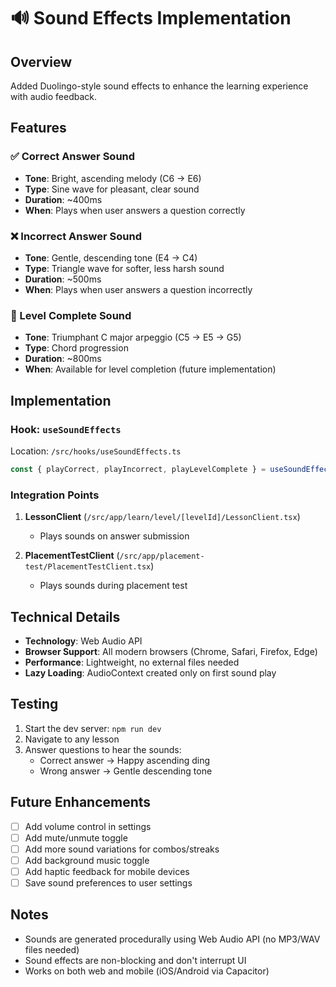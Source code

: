 # 🔊 Sound Effects Implementation

## Overview
Added Duolingo-style sound effects to enhance the learning experience with audio feedback.

## Features

### ✅ Correct Answer Sound
- **Tone**: Bright, ascending melody (C6 → E6)
- **Type**: Sine wave for pleasant, clear sound
- **Duration**: ~400ms
- **When**: Plays when user answers a question correctly

### ❌ Incorrect Answer Sound  
- **Tone**: Gentle, descending tone (E4 → C4)
- **Type**: Triangle wave for softer, less harsh sound
- **Duration**: ~500ms
- **When**: Plays when user answers a question incorrectly

### 🎉 Level Complete Sound
- **Tone**: Triumphant C major arpeggio (C5 → E5 → G5)
- **Type**: Chord progression
- **Duration**: ~800ms
- **When**: Available for level completion (future implementation)

## Implementation

### Hook: `useSoundEffects`
Location: `/src/hooks/useSoundEffects.ts`

```typescript
const { playCorrect, playIncorrect, playLevelComplete } = useSoundEffects()
```

### Integration Points
1. **LessonClient** (`/src/app/learn/level/[levelId]/LessonClient.tsx`)
   - Plays sounds on answer submission
   
2. **PlacementTestClient** (`/src/app/placement-test/PlacementTestClient.tsx`)
   - Plays sounds during placement test

## Technical Details

- **Technology**: Web Audio API
- **Browser Support**: All modern browsers (Chrome, Safari, Firefox, Edge)
- **Performance**: Lightweight, no external files needed
- **Lazy Loading**: AudioContext created only on first sound play

## Testing

1. Start the dev server: `npm run dev`
2. Navigate to any lesson
3. Answer questions to hear the sounds:
   - Correct answer → Happy ascending ding
   - Wrong answer → Gentle descending tone

## Future Enhancements

- [ ] Add volume control in settings
- [ ] Add mute/unmute toggle
- [ ] Add more sound variations for combos/streaks
- [ ] Add background music toggle
- [ ] Add haptic feedback for mobile devices
- [ ] Save sound preferences to user settings

## Notes

- Sounds are generated procedurally using Web Audio API (no MP3/WAV files needed)
- Sound effects are non-blocking and don't interrupt UI
- Works on both web and mobile (iOS/Android via Capacitor)
